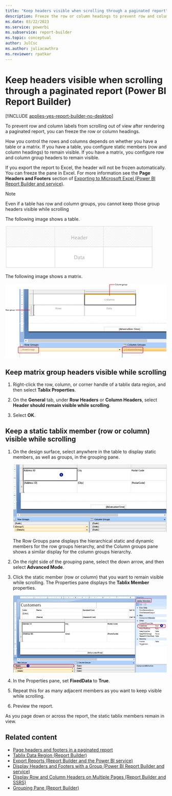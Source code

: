 ```yaml
---
title: "Keep headers visible when scrolling through a paginated report"
description: Freeze the row or column headings to prevent row and column labels from scrolling out of view after rendering a paginated report in Power BI Report Builder. 
ms.date: 03/22/2023
ms.service: powerbi
ms.subservice: report-builder
ms.topic: conceptual
author: JulCsc
ms.author: juliacawthra
ms.reviewer: rpatkar
---
```


# Keep headers visible when scrolling through a paginated report (Power BI Report Builder)

[!INCLUDE [applies-yes-report-builder-no-desktop](../../includes/applies-yes-report-builder-no-desktop.md)]

To prevent row and column labels from scrolling out of view after rendering a paginated report, you can freeze the row or column headings.  
  
 How you control the rows and columns depends on whether you have a table or a matrix. If you have a table, you configure static members (row and column headings) to remain visible. If you have a matrix, you configure row and column group headers to remain visible.  
  
 If you export the report to Excel, the header will not be frozen automatically. You can freeze the pane in Excel. For more information see the **Page Headers and Footers** section of [Exporting to Microsoft Excel &#40;Power BI Report Builder and service&#41;](../report-builder/export-microsoft-excel-report-builder.md).
  
> [!NOTE]  
> Even if a table has row and column groups, you cannot keep those group headers visible while scrolling  
  
 The following image shows a table.  
  
 ![Screenshot of a table.](media/paginated-reports-report-design-view/table.png "Table")  
  
 The following image shows a matrix.  
  
 ![Screenshot of a matrix.](media/paginated-reports-report-design-view/matrix.png "Matrix")  
  
  
## Keep matrix group headers visible while scrolling  
  
1. Right-click the row, column, or corner handle of a tablix data region, and then select **Tablix Properties**.  
  
1. On the **General** tab, under **Row Headers** or **Column Headers**, select **Header should remain visible while scrolling**.  
  
1. Select **OK**.
  
## Keep a static tablix member (row or column) visible while scrolling  
  
1. On the design surface, select anywhere in the table to display static members, as well as groups, in the grouping pane.  
  
     ![Screenshot showing Grouping pane.](media/paginated-reports-report-design-view/group-pane-updated.png "Grouping pane")  
  
     The Row Groups pane displays the hierarchical static and dynamic members for the row groups hierarchy, and the Column groups pane shows a similar display for the column groups hierarchy.  
  
1. On the right side of the grouping pane, select the down arrow, and then select **Advanced Mode**.  
  
1. Click the static member (row or column) that you want to remain visible while scrolling. The Properties pane displays the **Tablix Member** properties.  
  
     ![Screenshot showing Tablix member properties.](media/paginated-reports-report-design-view/group-pane-tablix-member-updated.png "Tablix Member properties")  
  
1. In the Properties pane, set **FixedData** to **True**.  
  
1. Repeat this for as many adjacent members as you want to keep visible while scrolling.  
  
1. Preview the report.  
  
 As you page down or across the report, the static tablix members remain in view.  
  
## Related content

- [Page headers and footers in a paginated report](page-headers-footers-report-builder-service.md)  
- [Tablix Data Region &#40;Report Builder)](../../paginated-reports/report-builder-tables-matrices-lists.md) 
- [Export Reports &#40;Report Builder and the Power BI service&#41;](../report-builder/export-reports-report-builder.md)
- [Display Headers and Footers with a Group &#40;Power BI Report Builder and service&#41;](display-headers-footers-with-group-report-builder-service.md)
- [Display Row and Column Headers on Multiple Pages &#40;Report Builder and SSRS&#41;](/sql/reporting-services/report-design/display-row-and-column-headers-on-multiple-pages-report-builder-and-ssrs)
- [Grouping Pane &#40;Report Builder&#41;](/sql/reporting-services/report-design/grouping-pane-report-builder)  
